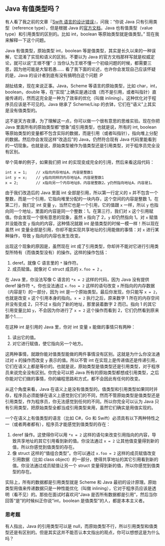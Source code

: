 <div class="inner">
<h2>Java 有值类型吗？</h2>
<p>有人看了我之前的文章『<a href="http://www.yinwang.org/blog-cn/2016/06/06/swift">Swift 语言的设计错误</a>』，问我：“你说 Java 只有引用类型（reference type），但是根据 Java 的<a href="http://docs.oracle.com/javase/tutorial/java/nutsandbolts/datatypes.html">官方文档</a>，Java 也有值类型（value type）和引用类型的区别的。比如 int，boolean 等原始类型就是值类型。” 现在我来解释一下这个问题。</p>
<p>Java 有值类型，原始类型 int，boolean 等是值类型，其实是长久以来的一种误解，它混淆了实现和语义的区别。不要以为 Java 的官方文档那样写就是权威定论，就可以说“王垠不懂” :) 当你认为王垠不懂一个初级问题的时候，都需要三思，因为他可能是大智若愚…… 看了我下面的论述，也许你会发现自己应该怀疑的是，Java 的设计者到底有没有搞明白这个问题 :P</p>
<p>胡扯结束，现在来说正事。Java，Scheme 等语言的原始类型，比如 char，int，boolean，double 等，在“实现”上确实是通过值（而不是引用，或者叫指针）直接传递的，然而这完全是一种为了效率的优化（叫做 inlining）。这种优化对于程序员应该是不可见的。Java 继承了 Scheme/Lisp 的衣钵，它们在“语义”上其实是没有值类型的。</p>
<p>这不是天方夜谭，为了理解这一点，你可以做一个很有意思的思维实验。现在你把 Java 里面所有的原始类型都“想象”成引用类型，也就是说，所有的 int, boolean 等原始类型的变量都不包含实际的数据，而是引用（或者叫指针），指向堆上分配的数据。然后你会发现这样“改造后”的 Java，仍然符合现有 Java 代码里能看到的一切现象。也就是说，原始类型被作为值类型还是引用类型，对于程序员完全没有区别。</p>
<p>举个简单的例子，如果我们把 int 的实现变成完全的引用，然后来看这段代码：</p>
<div class="language-plaintext highlighter-rouge"><div class="highlight"><pre class="highlight"><code>int x = 1;    // x指向内存地址A，内容是整数1
int y = x;    // y指向同样的内存地址A，内容是整数1
x = 2;        // x指向另一个内存地址B，内容是整数2。y仍然指向地址A，内容是1。
</code></pre></div></div>
<p>由于我们改造后的 Java 里面 int 全部是引用，所以第一行定义的 <code class="language-plaintext highlighter-rouge">x</code> 并不包含一个整数，而是一个引用，它指向堆里分配的一块内存，这个空间的内容是整数 1。在第二行，我们定 int 变量 <code class="language-plaintext highlighter-rouge">y</code>，当然它也是一个引用，它的值跟 <code class="language-plaintext highlighter-rouge">x</code> 一样，所以 <code class="language-plaintext highlighter-rouge">y</code> 也指向同一个地址，里面的内容是同一个整数：1。在第三行，我们对 <code class="language-plaintext highlighter-rouge">x</code> 这个引用赋值。你会发现一个很有意思的现象，虽然 <code class="language-plaintext highlighter-rouge">x</code> 指向了 2，<code class="language-plaintext highlighter-rouge">y</code> 却仍然指向 1。对 <code class="language-plaintext highlighter-rouge">x</code> 赋值并没能改变 <code class="language-plaintext highlighter-rouge">y</code> 指向的内容，这种情况就跟 int 是值类型的时候一模一样！所以现在虽然 int 变量全部是引用，你却不能实现共享地址的引用能做的事情：对 <code class="language-plaintext highlighter-rouge">x</code> 进行某种操作，导致 <code class="language-plaintext highlighter-rouge">y</code> 指向的内容也发生改变。</p>
<p>出现这个现象的原因是，虽然现在 int 成了引用类型，你却并不能对它进行引用类型所特有（而值类型没有）的操作。这样的操作包括：</p>
<ol>
<li>deref。就像 C 语言里的 <code class="language-plaintext highlighter-rouge">*</code> 操作符。</li>
<li>成员赋值。就像对 C struct 成员的 <code class="language-plaintext highlighter-rouge">x.foo = 2</code> 。</li>
</ol>
<p>在 Java 里，你没法写像 C 语言的 <code class="language-plaintext highlighter-rouge">*x = 2</code> 这样的代码，因为 Java 没有提供 deref 操作符 <code class="language-plaintext highlighter-rouge">*</code>。你也没法通过 <code class="language-plaintext highlighter-rouge">x.foo = 2</code> 这样的语句改变 <code class="language-plaintext highlighter-rouge">x</code> 所指向的内存数据（内容是1）的一部分，因为 int 是一个原始类型。最后你发现，你只能写 <code class="language-plaintext highlighter-rouge">x = 2</code>，也就是改变 <code class="language-plaintext highlighter-rouge">x</code> 这个引用本身的指向。<code class="language-plaintext highlighter-rouge">x = 2</code> 执行之后，原来数字 1 所在的内存空间并没有变成 2，只不过 x 指向了新的地址，那里装着数字 2 而已。指向 1 的其它引用变量比如 <code class="language-plaintext highlighter-rouge">y</code>，不会因为你进行了 <code class="language-plaintext highlighter-rouge">x = 2</code> 这个操作而看到 2，它们仍然看到原来那个1……</p>
<p>在这种 int 是引用的 Java 里，你对 int 变量 <code class="language-plaintext highlighter-rouge">x</code> 能做的事情只有两种：</p>
<ol>
<li>读出它的值。</li>
<li>对它进行赋值，使它指向另一个地方。</li>
</ol>
<p>这两种事情，就跟你能对值类型能做的两件事情没有区别。这就是为什么你没法通过对 <code class="language-plaintext highlighter-rouge">x</code> 的操作而改变 <code class="language-plaintext highlighter-rouge">y</code> 表示的值。所以不管 int 在实现上是传递值还是传递引用，它们在语义上都是等价的。也就是说，原始类型是值类型还是引用类型，对于程序员来说完全没有区别。你完全可以把 Java 所有的原始类型都想成引用类型，之后你能对它们做的事情，你的编程思路和方式，都不会因此有任何的改变。</p>
<p>从这个角度来看，Java 在语义上是没有值类型的。值类型和引用类型如果同时并存，程序员必须能够在语义上感觉到它们的不同，然而不管原始类型是值类型还是引用类型，作为程序员，你无法感觉到任何的不同。所以你完全可以认为 Java 只有引用类型，把原始类型全都当成引用类型来用，虽然它们确实是用值实现的。</p>
<p>一个在语义上有值类型的语言（比如 C#，Go 和 Swift）必须具有以下两种特性之一（或者两者都有），程序员才能感觉到值类型的存在：</p>
<ol>
<li>deref 操作。这使得你可以用 <code class="language-plaintext highlighter-rouge">*x = 2</code> 这样的语句来改变引用指向的内容，导致共享地址的其它引用看到新的值。你没法通过 <code class="language-plaintext highlighter-rouge">x = 2</code> 让其他值变量得到新的值，所以你感觉到值类型的存在。</li>
<li>像 struct 这样的“值组合类型”。你可以通过 <code class="language-plaintext highlighter-rouge">x.foo = 2</code> 这样的成员赋值改变引用数据（比如 class object）的一部分，使得共享地址的其它引用看到新的值。你没法通过成员赋值让另一个 struct 变量得到新的值，所以你感觉到值类型的存在。</li>
</ol>
<p>实际上，所有的数据都是引用类型就是 Scheme 和 Java 最初的设计原理。原始类型用值来传递数据只是一种性能优化（叫做 inlining），它对于程序员应该是透明（看不见）的。那些在面试时喜欢问“Java 是否所有数据都是引用”，然后当你回答“是”的时候纠正你说“int，boolean 是值类型”的人，都是本本主义者。</p>
<h3 id="思考题">思考题</h3>
<p>有人指出，Java 的引用类型可以是 null，而原始类型不行，所以引用类型和值类型还是有区别的。但是其实这并不能否认本文指出的观点，你可以想想这是为什么吗？</p>
</div>
<!--
<div class="ad-banner" style="margin-top: 5px">
<script async src="//pagead2.googlesyndication.com/pagead/js/adsbygoogle.js"></script>
<ins class="adsbygoogle"
                    style="display:inline-block;width:100%;height:90px"
                    data-ad-client="ca-pub-1331524016319584"
                    data-ad-slot="6657867155"></ins>
<script>(adsbygoogle = window.adsbygoogle || []).push({});</script>
</div>
<script data-ad-client="ca-pub-1331524016319584" async
            src="https://pagead2.googlesyndication.com/pagead/js/adsbygoogle.js">
</script>
        -->
    